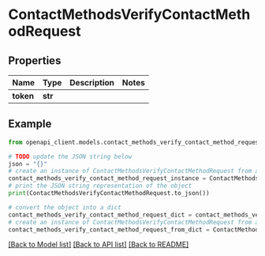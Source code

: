 # ContactMethodsVerifyContactMethodRequest


## Properties

Name | Type | Description | Notes
------------ | ------------- | ------------- | -------------
**token** | **str** |  | 

## Example

```python
from openapi_client.models.contact_methods_verify_contact_method_request import ContactMethodsVerifyContactMethodRequest

# TODO update the JSON string below
json = "{}"
# create an instance of ContactMethodsVerifyContactMethodRequest from a JSON string
contact_methods_verify_contact_method_request_instance = ContactMethodsVerifyContactMethodRequest.from_json(json)
# print the JSON string representation of the object
print(ContactMethodsVerifyContactMethodRequest.to_json())

# convert the object into a dict
contact_methods_verify_contact_method_request_dict = contact_methods_verify_contact_method_request_instance.to_dict()
# create an instance of ContactMethodsVerifyContactMethodRequest from a dict
contact_methods_verify_contact_method_request_from_dict = ContactMethodsVerifyContactMethodRequest.from_dict(contact_methods_verify_contact_method_request_dict)
```
[[Back to Model list]](../README.md#documentation-for-models) [[Back to API list]](../README.md#documentation-for-api-endpoints) [[Back to README]](../README.md)


